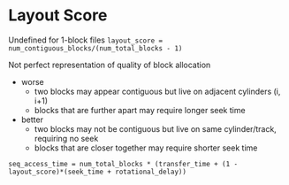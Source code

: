 # Layout Score
Undefined for 1-block files
`layout_score = num_contiguous_blocks/(num_total_blocks - 1)`

Not perfect representation of quality of block allocation
- worse
	- two blocks may appear contiguous but live on adjacent cylinders (i, i+1)
	- blocks that are further apart may require longer seek time
- better
	- two blocks may not be contiguous but live on same cylinder/track, requiring no seek
	- blocks that are closer together may require shorter seek time

`seq_access_time = num_total_blocks * (transfer_time + (1 - layout_score)*(seek_time + rotational_delay))`
